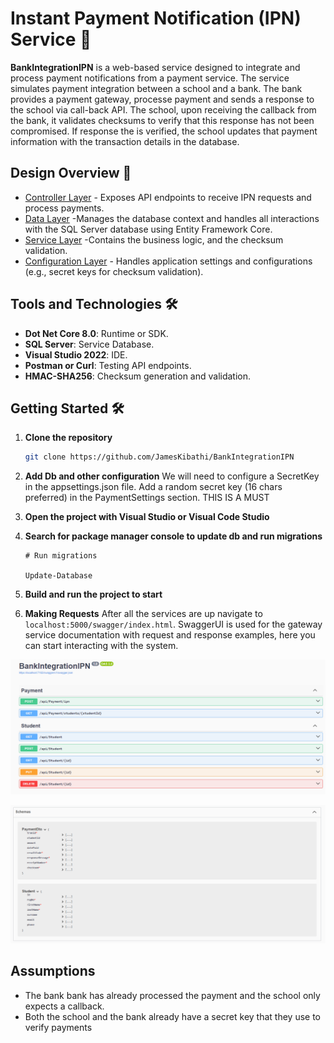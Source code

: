 # Instant Payment Notification (IPN) Service 🚀

**BankIntegrationIPN** is a web-based service designed to integrate and process payment notifications from a payment service. 
The service simulates payment integration between a school and a bank. The bank provides a payment gateway, processe payment
and sends a response to the school via call-back API. The school, upon receiving the callback from the bank, it validates checksums
to verify that this response has not been compromised. If response the is verified, the school updates that payment information
with the transaction details in the database.


## Design Overview 🧩

- [Controller Layer](./Controllers/README.md) - Exposes API endpoints to receive IPN requests and process payments.
- [Data Layer](./Data/README.md) -Manages the database context and handles all interactions with the SQL Server database using Entity Framework Core.
- [Service Layer](./Services/README.md) -Contains the business logic, and the checksum validation.
- [Configuration Layer](./appsettings.json/README.md) - Handles application settings and configurations (e.g., secret keys for checksum validation).


## Tools and Technologies 🛠️

- **Dot Net Core 8.0**: Runtime or SDK.
- **SQL Server**: Service Database.
- **Visual Studio 2022**: IDE.
- **Postman or Curl**: Testing API endpoints.
- **HMAC-SHA256**: Checksum generation and validation.

## Getting Started 🛠️

1. **Clone the repository**

   ```bash
   git clone https://github.com/JamesKibathi/BankIntegrationIPN
   ```

2. **Add Db and other configuration**
 We will need to configure a SecretKey in the appsettings.json file. Add a random secret key (16 chars preferred)
 in the PaymentSettings section. THIS IS A MUST

3. **Open the project with Visual Studio or Visual Code Studio**

4. **Search for package manager console to update db and run migrations**
   ```
   # Run migrations

   Update-Database
   ```

5. **Build and run the project to start**

6. **Making Requests**
After all the services are up navigate to `localhost:5000/swagger/index.html`. SwaggerUI is used for the gateway service documentation with request and response examples, here you can start interacting with the system.

![API Documentation](endpoints_swagger.png)


![Schema](schema_swagger.png)
  

## Assumptions
<ul>
    <li> The bank bank has already processed the payment and the school only expects a callback.</li>
    <li> Both the school and the bank already have a secret key that they use to verify payments</li>
</ul>
